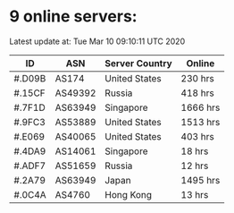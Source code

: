 # 9 online servers:

Latest update at: Tue Mar 10 09:10:11 UTC 2020

| ID | ASN | Server Country | Online |
| -- | --- | -------------- | ------ |
| #.D09B | AS174 | United States | 230 hrs |
| #.15CF | AS49392 | Russia | 418 hrs |
| #.7F1D | AS63949 | Singapore | 1666 hrs |
| #.9FC3 | AS53889 | United States | 1513 hrs |
| #.E069 | AS40065 | United States | 403 hrs |
| #.4DA9 | AS14061 | Singapore | 18 hrs |
| #.ADF7 | AS51659 | Russia | 12 hrs |
| #.2A79 | AS63949 | Japan | 1495 hrs |
| #.0C4A | AS4760 | Hong Kong | 13 hrs |

